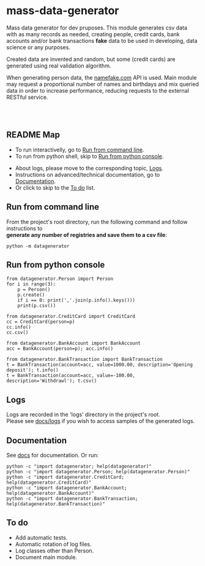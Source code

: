 # mass-data-generator

Mass data generator for dev pruposes. This module generates csv data with as many records as needed, 
creating people, credit cards, bank accounts and/or bank transactions **fake** data to be used in 
developing, data science or any purposes.

Created data are invented and random, but some (credit cards) are generated using real validation algorithm.

When generating person data, the [namefake.com](https://namefake.com) API is used. Main module 
may request a proportional number of names and birthdays and mix queried data in order to 
increase performance, reducing requests to the external RESTful service.


&nbsp;  
&nbsp;  
## README Map

<!--- Start with [Set-up and install](#set-up-and-install).-->
- To run interactivelly, go to [Run from command line](#run-from-command-line).
- To run from python shell, skip to [Run from python console](#run-from-python-console).
<!--- For automatic tests, skip to [Automatic tests](#automatic-tests).-->
- About logs, please move to the corresponding topic, [Logs](#logs).
- Instructions on advanced/technical documentation, go to [Documentation](#documentation).
- Or click to skip to the [To do](#to-do) list.

<!--
## Set-up and install
_Note: To run automatically via Docker, Docker Compose or run automatic tests using Makefile, skip this chapter._  
_Note: I recommend using [virtualenv](https://realpython.com/python-virtual-environments-a-primer/) to run py manually._

Install the requirements:

    $ python3 -m pip install -r requirements.txt

Please check the [config file](config.py) to personalise variables as needed.

_Note: The [config file](config.py) should not be in a public repo, but once there are no secret keys in this project, the file was published to facilitate the instantiation. Normally, copying and editing [config template](config.py.tpl) would be recommended._
-->

## Run from command line
From the project's root directory, run the following command and follow instructions to  
**generate any number of registries and save them to a csv file**:

    python -m datagenerator


## Run from python console

    from datagenerator.Person import Person
    for i in range(3):
        p = Person()
        p.create()
        if i == 0: print(','.join(p.info().keys()))
        print(p.csv())

    from datagenerator.CreditCard import CreditCard
    cc = CreditCard(person=p)
    cc.info()
    cc.csv()

    from datagenerator.BankAccount import BankAccount
    acc = BankAccount(person=p); acc.info()

    from datagenerator.BankTransaction import BankTransaction
    t = BankTransaction(account=acc, value=1000.00, description='Opening deposit'); t.info()
    t = BankTransaction(account=acc, value=-100.00, description='Withdrawl'); t.csv()


<!--## Automatic tests
Python tests are available using unittest via Makefile or manually.  

_Note: to run tests manually, please refer to [Set-up and install](#set-up-and-install) first._  
_Note: to run tests using Makefile, virtualenv must be already installed._  
_Note: depending on how the app is started, it may require ` sudo chmod o+w logs/* `._

Python tests are available manually or using Makefile.

- Run ` python3 -m unittest tests/test_* `.
- Or use make as in ` make test ` to setup, run the tests and clean up.
-->


## Logs
Logs are recorded in the 'logs' directory in the project's root.  
Please see [docs/logs](docs/logs) if you wish to access samples of the generated logs.


## Documentation
See [docs](docs) for documentation. Or run:

    python -c "import datagenerator; help(datagenerator)"
    python -c "import datagenerator.Person; help(datagenerator.Person)"
    python -c "import datagenerator.CreditCard; help(datagenerator.CreditCard)"
    python -c "import datagenerator.BankAccount; help(datagenerator.BankAccount)"
    python -c "import datagenerator.BankTransaction; help(datagenerator.BankTransaction)"


## To do

* Add automatic tests.
* Automatic rotation of log files.
* Log classes other than Person.
* Document main module.

